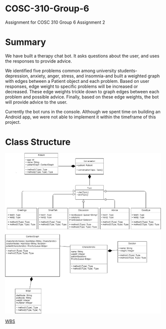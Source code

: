 # COSC-310-Group-6
Assignment for COSC 310 Group 6 Assignment 2

# Summary
We have built a therapy chat bot. It asks questions about the user, and uses the responses to provide advice.

We identified five problems common among university students-depression, anxiety, anger, stress, and insomnia-and built a weighted graph with edges between a Patient object and each problem. Based on user responses, edge weight to specific problems will be increased or decreased. These edge weights trickle down to graph edges between each problem and possible advice. Finally, based on these edge weights, the bot will provide advice to the user.

Currently the bot runs in the console. Although we spent time on building an Android app, we were not able to implement it within the timeframe of this project.

# Class Structure

![UML diagram](https://github.com/hmehain/COSC-310-Group-6/blob/master/chatbot%20UML%202.jpg)

[WBS](https://docs.google.com/spreadsheets/d/1r-X-w9h50yBHoTPS1j0cAH8LC9jF8CfqRzDWSvb3xO8/edit?usp=sharing)


